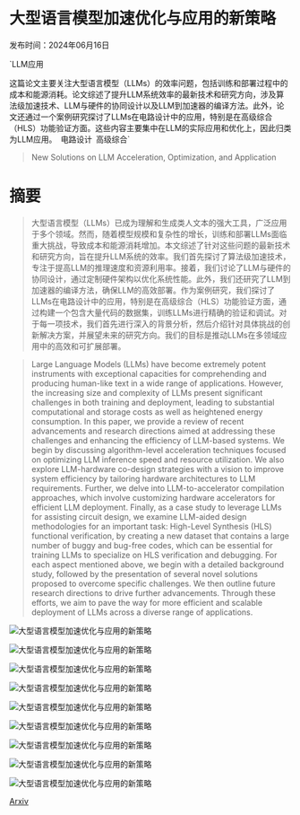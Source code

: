 # 大型语言模型加速优化与应用的新策略

发布时间：2024年06月16日

`LLM应用

这篇论文主要关注大型语言模型（LLMs）的效率问题，包括训练和部署过程中的成本和能源消耗。论文综述了提升LLM系统效率的最新技术和研究方向，涉及算法级加速技术、LLM与硬件的协同设计以及LLM到加速器的编译方法。此外，论文还通过一个案例研究探讨了LLMs在电路设计中的应用，特别是在高级综合（HLS）功能验证方面。这些内容主要集中在LLM的实际应用和优化上，因此归类为LLM应用。` `电路设计` `高级综合`

> New Solutions on LLM Acceleration, Optimization, and Application

# 摘要

> 大型语言模型（LLMs）已成为理解和生成类人文本的强大工具，广泛应用于多个领域。然而，随着模型规模和复杂性的增长，训练和部署LLMs面临重大挑战，导致成本和能源消耗增加。本文综述了针对这些问题的最新技术和研究方向，旨在提升LLM系统的效率。我们首先探讨了算法级加速技术，专注于提高LLM的推理速度和资源利用率。接着，我们讨论了LLM与硬件的协同设计，通过定制硬件架构以优化系统性能。此外，我们还研究了LLM到加速器的编译方法，确保LLM的高效部署。作为案例研究，我们探讨了LLMs在电路设计中的应用，特别是在高级综合（HLS）功能验证方面，通过构建一个包含大量代码的数据集，训练LLMs进行精确的验证和调试。对于每一项技术，我们首先进行深入的背景分析，然后介绍针对具体挑战的创新解决方案，并展望未来的研究方向。我们的目标是推动LLMs在多领域应用中的高效和可扩展部署。

> Large Language Models (LLMs) have become extremely potent instruments with exceptional capacities for comprehending and producing human-like text in a wide range of applications. However, the increasing size and complexity of LLMs present significant challenges in both training and deployment, leading to substantial computational and storage costs as well as heightened energy consumption. In this paper, we provide a review of recent advancements and research directions aimed at addressing these challenges and enhancing the efficiency of LLM-based systems. We begin by discussing algorithm-level acceleration techniques focused on optimizing LLM inference speed and resource utilization. We also explore LLM-hardware co-design strategies with a vision to improve system efficiency by tailoring hardware architectures to LLM requirements. Further, we delve into LLM-to-accelerator compilation approaches, which involve customizing hardware accelerators for efficient LLM deployment. Finally, as a case study to leverage LLMs for assisting circuit design, we examine LLM-aided design methodologies for an important task: High-Level Synthesis (HLS) functional verification, by creating a new dataset that contains a large number of buggy and bug-free codes, which can be essential for training LLMs to specialize on HLS verification and debugging. For each aspect mentioned above, we begin with a detailed background study, followed by the presentation of several novel solutions proposed to overcome specific challenges. We then outline future research directions to drive further advancements. Through these efforts, we aim to pave the way for more efficient and scalable deployment of LLMs across a diverse range of applications.

![大型语言模型加速优化与应用的新策略](../../../paper_images/2406.10903/x1.png)

![大型语言模型加速优化与应用的新策略](../../../paper_images/2406.10903/x2.png)

![大型语言模型加速优化与应用的新策略](../../../paper_images/2406.10903/autodistill.jpg)

![大型语言模型加速优化与应用的新策略](../../../paper_images/2406.10903/attention_head.png)

![大型语言模型加速优化与应用的新策略](../../../paper_images/2406.10903/flash_attn_hmask.png)

![大型语言模型加速优化与应用的新策略](../../../paper_images/2406.10903/x3.png)

![大型语言模型加速优化与应用的新策略](../../../paper_images/2406.10903/x4.png)

![大型语言模型加速优化与应用的新策略](../../../paper_images/2406.10903/x5.png)

![大型语言模型加速优化与应用的新策略](../../../paper_images/2406.10903/x6.png)

[Arxiv](https://arxiv.org/abs/2406.10903)